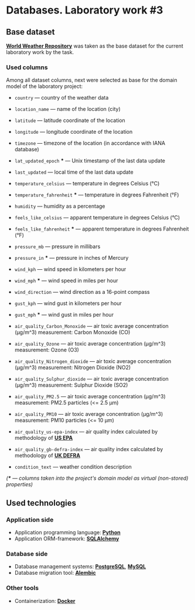 # Databases. Laboratory work #3


## Base dataset

[**World Weather Repository**](https://www.kaggle.com/datasets/nelgiriyewithana/global-weather-repository)
was taken as the base dataset for the current laboratory work by the task.

### Used columns

Among all dataset columns, next were selected as base for the domain model of the laboratory project:

* `country` — country of the weather data
* `location_name` — name of the location (city)

* `latitude` — latitude coordinate of the location
* `longitude` — longitude coordinate of the location 

* `timezone` — timezone of the location (in accordance with IANA database)
* `lat_updated_epoch` __*__ — Unix timestamp of the last data update
* `last_updated` — local time of the last data update

* `temperature_celsius` — temperature in degrees Celsius (°C)
* `temperature_fahrenheit` __*__ — temperature in degrees Fahrenheit (°F)

* `humidity` — humidity as a percentage

* `feels_like_celsius` — apparent temperature in degrees Celsius (°C)
* `feels_like_fahrenheit` __*__ — apparent temperature in degrees Fahrenheit (°F)

* `pressure_mb` — pressure in millibars
* `pressure_in` __*__ — pressure in inches of Mercury

* `wind_kph` — wind speed in kilometers per hour
* `wind_mph` __*__ — wind speed in miles per hour

* `wind_direction` — wind direction as a 16-point compass

* `gust_kph` — wind gust in kilometers per hour
* `gust_mph` __*__ — wind gust in miles per hour

* `air_quality_Carbon_Monoxide` — air toxic average concentration (μg/m^3) measurement: Carbon Monoxide (CO)
* `air_quality_Ozone` — air toxic average concentration (μg/m^3) measurement: Ozone (O3)
* `air_quality_Nitrogen_dioxide` — air toxic average concentration (μg/m^3) measurement: Nitrogen Dioxide (NO2)
* `air_quality_Sulphur_dioxide` — air toxic average concentration (μg/m^3) measurement: Sulphur Dioxide (SO2)
* `air_quality_PM2.5` — air toxic average concentration (μg/m^3) measurement: PM2.5 particles (<= 2.5 μm)
* `air_quality_PM10` — air toxic average concentration (μg/m^3) measurement: PM10 particles (<= 10 μm)

* `air_quality_us-epa-index` — air quality index calculated by methodology of [__US EPA__](https://www.epa.gov/)
* `air_quality_gb-defra-index` — air quality index calculated by methodology of [__UK DEFRA__](https://www.gov.uk/government/organisations/department-for-environment-food-rural-affairs)

* `condition_text` — weather condition description

_(__*__ — columns taken into the project's domain model as virtual (non-stored) properties)_


## Used technologies

### Application side

* Application programming language: [**Python**](https://www.python.org/)
* Application ORM-framework: [**SQLAlchemy**](https://pypi.org/project/SQLAlchemy/)

### Database side

* Database management systems: [**PostgreSQL**](https://www.postgresql.org/), [**MySQL**](https://www.mysql.com/)
* Database migration tool: [**Alembic**](https://pypi.org/project/alembic/)

### Other tools

* Containerization: [**Docker**](https://www.docker.com/)
